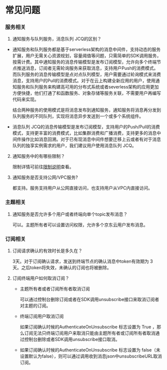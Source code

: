 # 常见问题

### 服务相关

1. 通知服务与队列服务，消息队列 JCQ的区别？


- 通知服务和队列服务都是基于serverless架构的消息中间件，支持动态的服务扩展，用户无需关心资源规划，容量阈值等问题，只需简单的SDK调用服务，按需计费。其中通知服务的消息传输模型是发布订阅模型，允许向多个终端节点推送消息，订阅者无需轮询服务来获取消息，支持用户Push的消费模式。而队列服务的消息传输模型是点对点队列模型，用户需要通过轮询模式来消费消息，支持用户的Pull的消费模式。对于在云上构建全新应用的用户，使用通知服务和队列服务来构建高可用的分布式系统或者severless架构的应用更加方便快捷，他们打通了和函数服务、对象存储等服务关联，不需要用户再编写代码来实现。

  结合两种服务的使用模式是将消息发布到通知服务，通知服务将消息再分发到队列服务的不同队列，实现将消息异步发送到一个或多个系统组件。

- 消息队列 JCQ的消息传输模型是发布订阅模型，支持用户的Push/Pull的消费模式，支持更丰富的消费模式，比如集群消费和广播消费，支持更多的消息中间件操作比如消息回溯。对于已有现消息中间件想要迁移上云或者有对于消息队列的独享实例需求的用户，我们建议用户使用消息队列 JCQ。

2. 通知服务中的有哪些限制？

   限制详情可前往[限制说明](../Introduction/restrictions)查看。

3. 通知服务是否支持公网/VPC服务?

   都支持。服务支持用户从公网直接访问，也支持用户从VPC内直接访问。

### 主题相关

1. 通知服务是否允许多个用户或者终端向单个topic发布消息？

   可以。主题所有者可以设置访问权限，允许多个京东云用户发布消息。

### 订阅相关

1. 订阅请求确认的有效时长是多久在？

   3天。对于订阅确认请求，发送到终端节点的确认消息中token有效期为 3 天。之后token将失效，未确认的订阅也将被删除。

2. 订阅终端用户如何取消订阅？

   - 主题所有者或者订阅所有者取消订阅

     可以通过控制台删除订阅或者在SDK调用unsubscribe接口来取消订阅者对主题的订阅。

   - 终端订阅用户取消订阅

     如果订阅确认时候的AuthenticateOnUnsubscribe 标志设置为 True ，那么订阅无法只终端订阅用户来取消只能由主题所有者或订阅所有者取消通过控制台删除或者SDK调用unsubscribe接口取消。

   - 如果订阅确认时候的AuthenticateOnUnsubscribe 标志设置为 false（未设置默认为false），则可以通过调用收到消息json中unsubscribeURL取消订阅。
